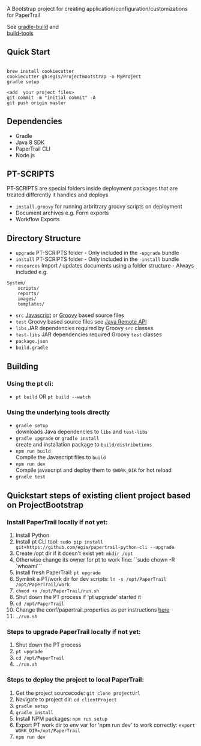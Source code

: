 A Bootstrap project for creating application/configuration/customizations for PaperTrail

See [gradle-build](https://github.com/egis/gradle-build) and  
[build-tools](https://github.com/egis/build-tools)

## Quick Start

```

brew install cookiecutter
cookiecutter gh:egis/ProjectBootstrap -o MyProject
gradle setup

<add  your project files>
git commit -m "initial commit" -A
git push origin master
```


## Dependencies

* Gradle
* Java 8 SDK
* PaperTrail CLI
* Node.js


## PT-SCRIPTS

PT-SCRIPTS are special folders inside deployment packages that are treated differently it handles and deploys

* `install.groovy` for running arbritrary groovy scripts on deployment
* Document archives e.g. Form exports
* Workflow Exports

## Directory Structure

* `upgrade` PT-SCRIPTS folder - Only included in the `-upgrade` bundle
* `install` PT-SCRIPTS folder - Only included in the `-install` bundle
* `resources` Import / updates documents using a folder structure - Always included
e.g.
```
System/
	scripts/
	reports/
	images/
	templates/
```
* `src` [Javascript](http://developer.papertrail.co.za/portal/plugins/) or [Groovy](http://developer.papertrail.co.za/scripting/) based source files
* `test` Groovy based source files see [Java Remote API](http://developer.papertrail.co.za/java/)
* `libs` JAR dependencies required by Groovy `src` classes
* `test-libs` JAR dependencies required Groovy `test` classes
* `package.json`
* `build.gradle`


## Building

### Using the pt cli:
* `pt build` OR `pt build --watch`

### Using the underlying tools directly

* `gradle setup`  
downloads Java dependencies to `libs` and `test-libs`
* `gradle upgrade` or `gradle install`  
create and installation package to `build/distributions`  
* `npm run build`  
Compile the Javascript files to `build`
* `npm run dev`  
Compile javascript and deploy them to `$WORK_DIR` for hot reload
* `gradle test`


## Quickstart steps of existing client project based on ProjectBootstrap

### Install PaperTrail locally if not yet:
1. Install Python
1. Install pt CLI tool: `sudo pip install git+https://github.com/egis/papertrail-python-cli --upgrade`
1. Create /opt dir if it doesn't exist yet: `mkdir /opt`
1. Otherwise change its owner for pt to work fine:
``sudo chown -R `whoami```
1. Install fresh PaperTrail: `pt upgrade`
1. Symlink a PT/work dir for dev scripts: `ln -s /opt/PaperTrail /opt/PaperTrail/work`
1. `chmod +x /opt/PaperTrail/run.sh`
1. Shut down the PT process if 'pt upgrade' started it
1. `cd /opt/PaperTrail`
1. Change the conf/papertrail.properties as per instructions [here](https://github.com/egis/PT/blob/master/BUILDING.md#building)
1. `./run.sh`

### Steps to upgrade PaperTrail locally if not yet:
1. Shut down the PT process
1. `pt upgrade`
1. `cd /opt/PaperTrail`
1. `./run.sh`

### Steps to deploy the project to local PaperTrail:
1. Get the project sourcecode: `git clone projectUrl`
1. Navigate to project dir: `cd clientProject`
1. `gradle setup`
1. `gradle install`
1. Install NPM packages: `npm run setup`
1. Export PT work dir to env var for 'npm run dev' to work correctly: `export WORK_DIR=/opt/PaperTrail`
1. `npm run dev`
